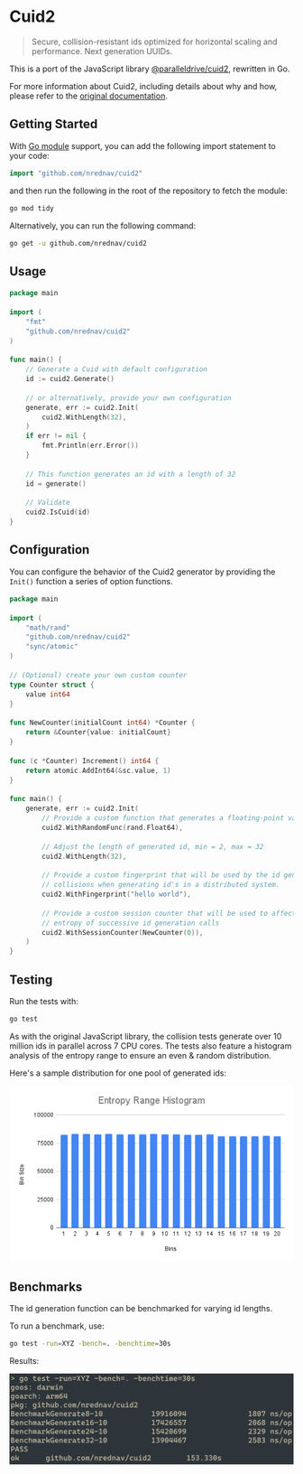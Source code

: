# Cuid2

> Secure, collision-resistant ids optimized for horizontal scaling and performance. Next generation UUIDs.

This is a port of the JavaScript library [@paralleldrive/cuid2](https://github.com/paralleldrive/cuid2), rewritten in Go.

For more information about Cuid2, including details about why and how, please refer to the [original documentation](https://github.com/paralleldrive/cuid2).

## Getting Started

With [Go module](https://github.com/golang/go/wiki/Modules) support, you can add the following import statement to your code:

```go
import "github.com/nrednav/cuid2"
```

and then run the following in the root of the repository to fetch the module:

```bash
go mod tidy
```

Alternatively, you can run the following command:

```bash
go get -u github.com/nrednav/cuid2
```

## Usage

```go
package main

import (
    "fmt"
    "github.com/nrednav/cuid2"
)

func main() {
    // Generate a Cuid with default configuration
    id := cuid2.Generate()

    // or alternatively, provide your own configuration
    generate, err := cuid2.Init(
        cuid2.WithLength(32),
    )
    if err != nil {
        fmt.Println(err.Error())
    }

    // This function generates an id with a length of 32
    id = generate()

    // Validate
    cuid2.IsCuid(id)
}
```

## Configuration

You can configure the behavior of the Cuid2 generator by providing the `Init()`
function a series of option functions.

```go
package main

import (
    "math/rand"
    "github.com/nrednav/cuid2"
    "sync/atomic"
)

// (Optional) create your own custom counter
type Counter struct {
    value int64
}

func NewCounter(initialCount int64) *Counter {
    return &Counter{value: initialCount}
}

func (c *Counter) Increment() int64 {
    return atomic.AddInt64(&sc.value, 1)
}

func main() {
    generate, err := cuid2.Init(
        // Provide a custom function that generates a floating-point value between 0 and 1
        cuid2.WithRandomFunc(rand.Float64),

        // Adjust the length of generated id, min = 2, max = 32
        cuid2.WithLength(32),

        // Provide a custom fingerprint that will be used by the id generator to help prevent
        // collisions when generating id's in a distributed system.
        cuid2.WithFingerprint("hello world"),

        // Provide a custom session counter that will be used to affect the
        // entropy of successive id generation calls
        cuid2.WithSessionCounter(NewCounter(0)),
    )
}
```

## Testing

Run the tests with:

```bash
go test
```

As with the original JavaScript library, the collision tests generate over 10
million ids in parallel across 7 CPU cores. The tests also feature a histogram
analysis of the entropy range to ensure an even & random distribution.

Here's a sample distribution for one pool of generated ids:

<img width="640" alt="histogram of entropy range" src="assets/histogram.png" />

## Benchmarks

The id generation function can be benchmarked for varying id lengths.

To run a benchmark, use:

```bash
go test -run=XYZ -bench=. -benchtime=30s
```

Results:

<img width="640" alt="benchmarks of id generation" src="assets/benchmark.png" />

